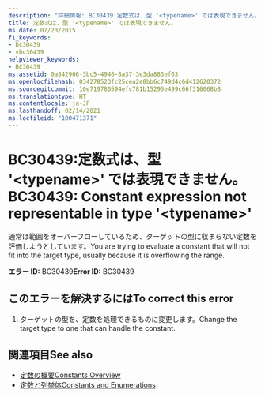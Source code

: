 ```yaml
---
description: "詳細情報: BC30439:定数式は、型 '<typename>' では表現できません。"
title: 定数式は、型 '<typename>' では表現できません。
ms.date: 07/20/2015
f1_keywords:
- bc30439
- vbc30439
helpviewer_keywords:
- BC30439
ms.assetid: 0a842906-3bc5-4946-8a37-3e3da883ef63
ms.openlocfilehash: 034278523fc25cea2e8bb6c749d4c6d412620372
ms.sourcegitcommit: 10e719780594efc781b15295e499c66f316068b8
ms.translationtype: HT
ms.contentlocale: ja-JP
ms.lasthandoff: 02/14/2021
ms.locfileid: "100471371"
---
```

# <a name="bc30439-constant-expression-not-representable-in-type-typename"></a><span data-ttu-id="39fb1-103">BC30439:定数式は、型 '\<typename>' では表現できません。</span><span class="sxs-lookup"><span data-stu-id="39fb1-103">BC30439: Constant expression not representable in type '\<typename>'</span></span>

<span data-ttu-id="39fb1-104">通常は範囲をオーバーフローしているため、ターゲットの型に収まらない定数を評価しようとしています。</span><span class="sxs-lookup"><span data-stu-id="39fb1-104">You are trying to evaluate a constant that will not fit into the target type, usually because it is overflowing the range.</span></span>

 <span data-ttu-id="39fb1-105">**エラー ID:** BC30439</span><span class="sxs-lookup"><span data-stu-id="39fb1-105">**Error ID:** BC30439</span></span>

## <a name="to-correct-this-error"></a><span data-ttu-id="39fb1-106">このエラーを解決するには</span><span class="sxs-lookup"><span data-stu-id="39fb1-106">To correct this error</span></span>

1. <span data-ttu-id="39fb1-107">ターゲットの型を、定数を処理できるものに変更します。</span><span class="sxs-lookup"><span data-stu-id="39fb1-107">Change the target type to one that can handle the constant.</span></span>

## <a name="see-also"></a><span data-ttu-id="39fb1-108">関連項目</span><span class="sxs-lookup"><span data-stu-id="39fb1-108">See also</span></span>

- [<span data-ttu-id="39fb1-109">定数の概要</span><span class="sxs-lookup"><span data-stu-id="39fb1-109">Constants Overview</span></span>](../../programming-guide/language-features/constants-enums/constants-overview.md)
- [<span data-ttu-id="39fb1-110">定数と列挙体</span><span class="sxs-lookup"><span data-stu-id="39fb1-110">Constants and Enumerations</span></span>](../constants-and-enumerations.md)

